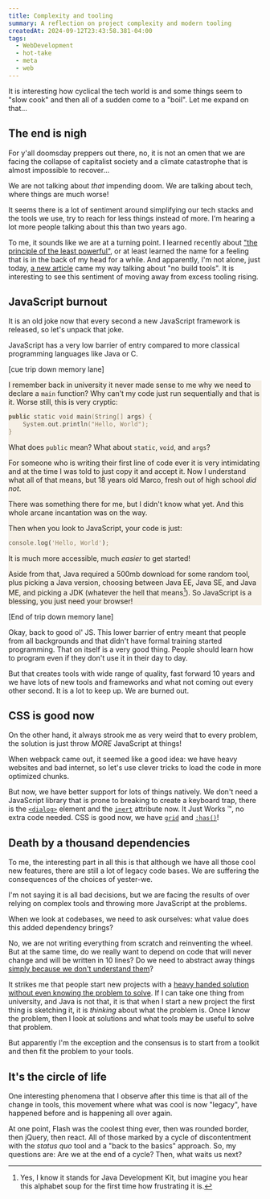 ```yaml
---
title: Complexity and tooling
summary: A reflection on project complexity and modern tooling
createdAt: 2024-09-12T23:43:58.381-04:00
tags:
  - WebDevelopment
  - hot-take
  - meta
  - web
---
```


It is interesting how cyclical the tech world is and some things seem to "slow cook" and then all of a sudden come to a "boil". Let me expand on that...

## The end is nigh

For y'all doomsday preppers out there, no, it is not an omen that we are facing the collapse of capitalist society and a climate catastrophe that is almost impossible to recover...

We are not talking about _that_ impending doom. We are talking about tech, where things are much worse!

It seems there is a lot of sentiment around simplifying our tech stacks and the tools we use, try to reach for less things instead of more. I'm hearing a lot more people talking about this than two years ago.

To me, it sounds like we are at a turning point. I learned recently about ["the principle of the least powerful"](https://www.youtube.com/watch?v=IP_rtWEMR0o), or at least learned the name for a feeling that is in the back of my head for a while. And apparently, I'm not alone, just today, [a new article](https://adactio.com/journal/21397) came my way talking about "no build tools". It is interesting to see this sentiment of moving away from excess tooling rising.

## JavaScript burnout

It is an old joke now that every second a new JavaScript framework is released, so let's unpack that joke.

JavaScript has a very low barrier of entry compared to more classical programming languages like Java or C.

\[cue trip down memory lane\]

<div style="filter: sepia(1); background:#daa5203a;">

I remember back in university it never made sense to me why we need to declare a `main` function? Why can't my code just run sequentially and that is it. Worse still, this is very cryptic:

```java
public static void main(String[] args) {
	System.out.println("Hello, World");
}
```

What does `public` mean? What about `static`, `void`, and `args`?

For someone who is writing their first line of code ever it is very intimidating and at the time I was told to just copy it and accept it. Now I understand what all of that means, but 18 years old Marco, fresh out of high school _did not_.

There was something there for me, but I didn't know what yet. And this whole arcane incantation was on the way.

Then when you look to JavaScript, your code is just:

```js
console.log('Hello, World');
```

It is much more accessible, much _easier_ to get started!

Aside from that, Java required a 500mb download for some random tool, plus picking a Java version, choosing between Java EE, Java SE, and Java ME, and picking a JDK (whatever the hell that means[^1]). So JavaScript is a blessing, you just need your browser!

</div>

\[End of trip down memory lane\]

Okay, back to good ol' JS. This lower barrier of entry meant that people from all backgrounds and that didn't have formal training started programming. That on itself is a very good thing. People should learn how to program even if they don't use it in their day to day.

But that creates tools with wide range of quality, fast forward 10 years and we have lots of new tools and frameworks and what not coming out every other second. It is a lot to keep up. We are burned out.

## CSS is good now

On the other hand, it always strook me as very weird that to every problem, the solution is just throw _MORE_ JavaScript at things!

When webpack came out, it seemed like a good idea: we have heavy websites and bad internet, so let's use clever tricks to load the code in more optimized chunks.

But now, we have better support for lots of things natively. We don't need a JavaScript library that is prone to breaking to create a keyboard trap, there is the [`<dialog>`](https://developer.mozilla.org/en-US/docs/Web/HTML/Element/dialog) element and the [`inert`](https://developer.mozilla.org/en-US/docs/Web/HTML/Global_attributes/inert) attribute now. It Just Works ™, no extra code needed. CSS is good now, we have [`grid`](https://developer.mozilla.org/en-US/docs/Web/CSS/grid) and [`:has()`](https://developer.mozilla.org/en-US/docs/Web/CSS/:has)!

## Death by a thousand dependencies

To me, the interesting part in all this is that although we have all those cool new features, there are still a lot of legacy code bases. We are suffering the consequences of the choices of yester-we.

I'm not saying it is all bad decisions, but we are facing the results of over relying on complex tools and throwing more JavaScript at the problems.

When we look at codebases, we need to ask ourselves: what value does this added dependency brings?

No, we are not writing everything from scratch and reinventing the wheel. But at the same time, do we really want to depend on code that will never change and will be written in 10 lines? Do we need to abstract away things [simply because we don't understand them](https://tailwindcss.com/)?

It strikes me that people start new projects with a [heavy handed solution without even knowing the problem to solve](https://x.com/mattpocockuk/status/1832318143294738784). If I can take one thing from university, and Java is not that, it is that when I start a new project the first thing is sketching it, it is _thinking_ about what the problem is. Once I know the problem, then I look at solutions and what tools may be useful to solve that problem.

But apparently I'm the exception and the consensus is to start from a toolkit and then fit the problem to your tools.

## It's the circle of life

One interesting phenomena that I observe after this time is that all of the change in tools, this movement where what was cool is now "legacy", have happened before and is happening all over again.

At one point, Flash was the coolest thing ever, then was rounded border, then jQuery, then react. All of those marked by a cycle of discontentment with the _status quo_ tool and a "back to the basics" approach. So, my questions are: Are we at the end of a cycle? Then, what waits us next?

[^1]: Yes, I know it stands for Java Development Kit, but imagine you hear this alphabet soup for the first time how frustrating it is.
